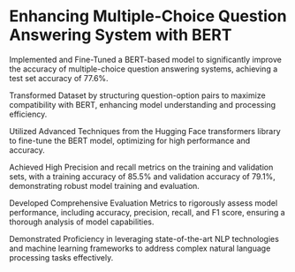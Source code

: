# Enhancing Multiple-Choice Question Answering System with BERT


Implemented and Fine-Tuned a BERT-based model to significantly improve the accuracy of multiple-choice question answering systems, achieving a test set accuracy of 77.6%.

Transformed Dataset by structuring question-option pairs to maximize compatibility with BERT, enhancing model understanding and processing efficiency.

Utilized Advanced Techniques from the Hugging Face transformers library to fine-tune the BERT model, optimizing for high performance and accuracy.

Achieved High Precision and recall metrics on the training and validation sets, with a training accuracy of 85.5% and validation accuracy of 79.1%, demonstrating robust model training and evaluation.

Developed Comprehensive Evaluation Metrics to rigorously assess model performance, including accuracy, precision, recall, and F1 score, ensuring a thorough analysis of model capabilities.

Demonstrated Proficiency in leveraging state-of-the-art NLP technologies and machine learning frameworks to address complex natural language processing tasks effectively.

